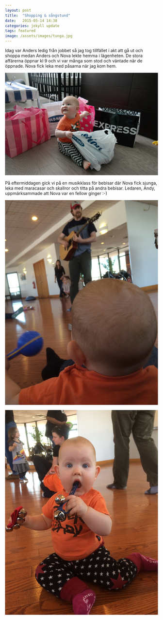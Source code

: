 ```yaml
---
layout: post
title:  "Shopping & sångstund"
date:   2015-05-14 14:38
categories: jekyll update
tags: featured
image: /assets/images/tunga.jpg
---
```

Idag var Anders ledig från jobbet så jag tog tillfället i akt att gå ut och shoppa medan Anders och Nova lekte hemma i lägenheten. De stora affärerna öppnar kl 9 och vi var många som stod och väntade när de öppnade. Nova fick leka med påsarna när jag kom hem. 

![Nova med Fridas shoppingfynd](/assets/images/shoppat.jpg "")

På eftermiddagen gick vi på en musikklass för bebisar där Nova fick sjunga, leka med maracasar och skallror och titta på andra bebisar. Ledaren, Andy, uppmärksammade att Nova var en fellow ginger :-)

![Music with Andy](/assets/images/andy.jpg "")


![Nova fick vara med och spela](/assets/images/musikstund.jpg "")










